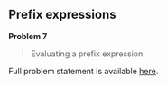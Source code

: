 Prefix expressions
------------------

**Problem 7**

> Evaluating a prefix expression.

Full problem statement is available [here][mirror].

[mirror]: https://github.com/rdtsc/codeeval-problem-statements/tree/master/hard/007-prefix-expressions/
          "View Problem Statement Mirror"

